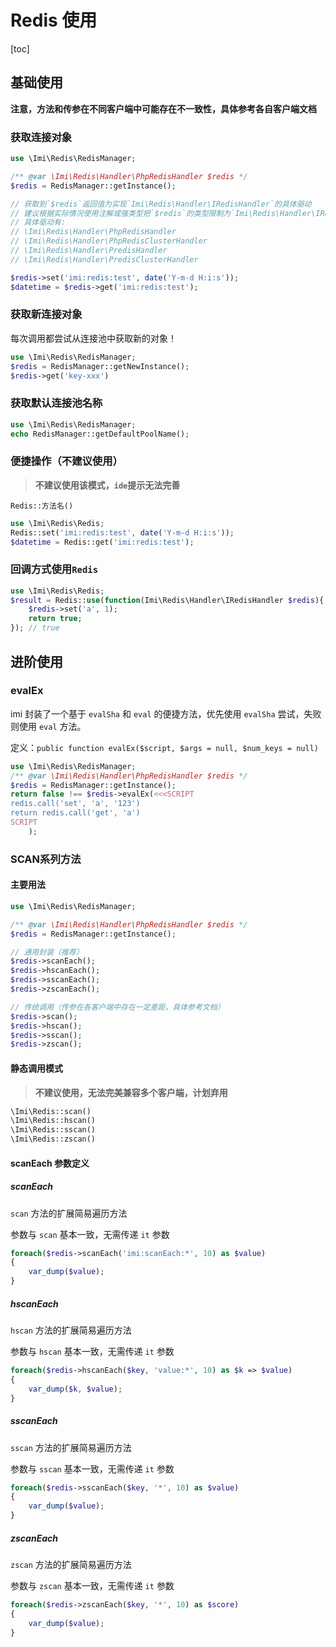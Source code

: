 # Redis 使用

[toc]

## 基础使用

**注意，方法和传参在不同客户端中可能存在不一致性，具体参考各自客户端文档**

### 获取连接对象

```php
use \Imi\Redis\RedisManager;

/** @var \Imi\Redis\Handler\PhpRedisHandler $redis */
$redis = RedisManager::getInstance();

// 获取到`$redis`返回值为实现`Imi\Redis\Handler\IRedisHandler`的具体驱动
// 建议根据实际情况使用注解或强类型把`$redis`的类型限制为`Imi\Redis\Handler\IRedisHandler`具体实现驱动以活动更好的`IDE`提示支持
// 具体驱动有:
// \Imi\Redis\Handler\PhpRedisHandler
// \Imi\Redis\Handler\PhpRedisClusterHandler
// \Imi\Redis\Handler\PredisHandler
// \Imi\Redis\Handler\PredisClusterHandler

$redis->set('imi:redis:test', date('Y-m-d H:i:s'));
$datetime = $redis->get('imi:redis:test');
```

### 获取新连接对象

每次调用都尝试从连接池中获取新的对象！

```php
use \Imi\Redis\RedisManager;
$redis = RedisManager::getNewInstance();
$redis->get('key-xxx')
```

### 获取默认连接池名称

```php
use \Imi\Redis\RedisManager;
echo RedisManager::getDefaultPoolName();
```

### 便捷操作（不建议使用）

> **不建议使用该模式，`ide`提示无法完善**

`Redis::方法名()`

```php
use \Imi\Redis\Redis;
Redis::set('imi:redis:test', date('Y-m-d H:i:s'));
$datetime = Redis::get('imi:redis:test');
```

### 回调方式使用`Redis`

```php
use \Imi\Redis\Redis;
$result = Redis::use(function(Imi\Redis\Handler\IRedisHandler $redis){
    $redis->set('a', 1);
    return true;
}); // true
```

## 进阶使用

### evalEx

imi 封装了一个基于 `evalSha` 和 `eval` 的便捷方法，优先使用 `evalSha` 尝试，失败则使用 `eval` 方法。

定义：`public function evalEx($script, $args = null, $num_keys = null)`

```php
use \Imi\Redis\RedisManager;
/** @var \Imi\Redis\Handler\PhpRedisHandler $redis */
$redis = RedisManager::getInstance();
return false !== $redis->evalEx(<<<SCRIPT
redis.call('set', 'a', '123')
return redis.call('get', 'a')
SCRIPT
    );
```

### SCAN系列方法

#### 主要用法

```php
use \Imi\Redis\RedisManager;

/** @var \Imi\Redis\Handler\PhpRedisHandler $redis */
$redis = RedisManager::getInstance();

// 通用封装（推荐）
$redis->scanEach();
$redis->hscanEach();
$redis->sscanEach();
$redis->zscanEach();

// 传统调用（传参在各客户端中存在一定差距，具体参考文档）
$redis->scan();
$redis->hscan();
$redis->sscan();
$redis->zscan();
```

#### 静态调用模式

> **不建议使用，无法完美兼容多个客户端，计划弃用**

```php
\Imi\Redis::scan()
\Imi\Redis::hscan()
\Imi\Redis::sscan()
\Imi\Redis::zscan()
```

#### scanEach 参数定义

##### scanEach

`scan` 方法的扩展简易遍历方法

参数与 `scan` 基本一致，无需传递 `it` 参数

```php
foreach($redis->scanEach('imi:scanEach:*', 10) as $value)
{
    var_dump($value);
}
```

##### hscanEach

`hscan` 方法的扩展简易遍历方法

参数与 `hscan` 基本一致，无需传递 `it` 参数

```php
foreach($redis->hscanEach($key, 'value:*', 10) as $k => $value)
{
    var_dump($k, $value);
}
```

##### sscanEach

`sscan` 方法的扩展简易遍历方法

参数与 `sscan` 基本一致，无需传递 `it` 参数

```php
foreach($redis->sscanEach($key, '*', 10) as $value)
{
    var_dump($value);
}
```

##### zscanEach

`zscan` 方法的扩展简易遍历方法

参数与 `zscan` 基本一致，无需传递 `it` 参数

```php
foreach($redis->zscanEach($key, '*', 10) as $score)
{
    var_dump($value);
}
```

